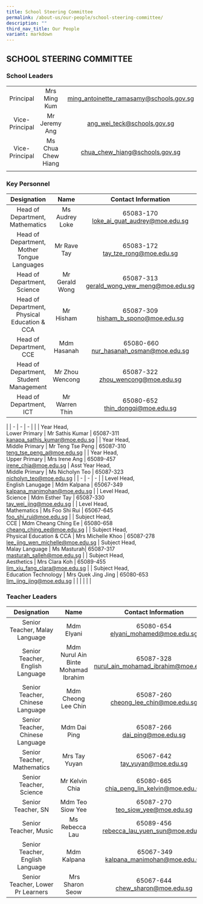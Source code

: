 ```yaml
---
title: School Steering Committee
permalink: /about-us/our-people/school-steering-committee/
description: ""
third_nav_title: Our People
variant: markdown
---
```

## SCHOOL STEERING COMMITTEE

### School Leaders

|  |  |  |
|:---:|:---:|:---:|
| Principal | Mrs Ming Kum |[ming_antoinette_ramasamy@schools.gov.sg](mailto:ming_antoinette_ramasamy@schools.gov.sg) |
| Vice-Principal | Mr Jeremy Ang |[ang_wei_teck@schools.gov.sg](mailto:ang_wei_teck@schools.gov.sg) |
| Vice-Principal | Ms Chua Chew Hiang |[chua_chew_hiang@schools.gov.sg](mailto:chua_chew_hiang@schools.gov.sg) |
| | | |

### Key Personnel

| Designation | Name | Contact Information |
|:---:|:---:|:---:|
| Head of Department,<br>Mathematics | Ms Audrey Loke | 65083-170<br>[loke_ai_guat_audrey@moe.edu.sg](mailto:loke_ai_guat_audrey@moe.edu.sg) |
| Head of Department,<br>Mother Tongue Languages | Mr Rave Tay | 65083-172<br>[tay_tze_rong@moe.edu.sg](mailto:tay_tze_rong@moe.edu.sg) |
| Head of Department,<br>Science | Mr Gerald Wong | 65087-313<br>[gerald_wong_yew_meng@moe.edu.sg](mailto:gerald_wong_yew_meng@moe.edu.sg) |
| Head of Department,<br>Physical Education &amp; CCA | Mr Hisham | 65087-309<br>[hisham_b_spono@moe.edu.sg](mailto:hisham_b_spono@moe.edu.sg) |
|  Head of Department, <br>CCE |  Mdm Hasanah |  &nbsp;65080-660<br>[nur_hasanah_osman@moe.edu.sg](mailto:nur_hasanah_osman@moe.edu.sg) |
|  Head of Department, <br>Student Management |  Mr Zhou Wencong |  65087-322<br>[zhou_wencong@moe.edu.sg](mailto:zhou_wencong@moe.edu.sg) |
Head of Department, <br>ICT |  Mr Warren Thin |  65080-652<br>[thin_dongqi@moe.edu.sg](mailto:thin_dongqi@moe.edu.sg) |
|
| - | - | - |
| 
| Year Head,<br>Lower Primary | Mr Sathis Kumar | 65087-311<br>[kanapa_sathis_kumar@moe.edu.sg](mailto:kanapa_sathis_kumar@moe.edu.sg) |
| Year Head,<br>Middle Primary | Mr Teng Tse Peng | 65087-310<br>[teng_tse_peng_a@moe.edu.sg](mailto:teng_tse_peng_a@moe.edu.sg) |
| Year Head,<br>Upper Primary | Mrs Irene Ang |  65089-457<br>[irene_chia@moe.edu.sg](mailto:irene_chia@moe.edu.sg) |
Asst Year Head,<br>Middle Primary | Ms Nicholyn Teo |  65087-323<br>[nicholyn_teo@moe.edu.sg](mailto:nicholyn_teo@moe.edu.sg) |
| - | - | - |
|  Level Head,<br>English Lanugage |  Mdm Kalpana |  65067-349<br>[kalpana_manimohan@moe.edu.sg](mailto:kalpana_manimohan@moe.edu.sg) |
| Level Head,<br>Science | Mdm Esther Tay | 65087-330<br>[tay_wei_jing@moe.edu.sg](mailto:foo_shi_rui@moe.edu.sg) |
| Level Head,<br>Mathematics | Ms Foo Shi Rui | 65067-645<br>[foo_shi_rui@moe.edu.sg](mailto:foo_shi_rui@moe.edu.sg) |
|  Subject Head,<br>CCE |  Mdm Cheang Ching Ee |  65080-658<br>[cheang_ching_ee@moe.edu.sg](mailto:cheang_ching_ee@moe.edu.sg) |
|  Subject Head,<br>Physical Education &amp; CCA |  Mrs Michelle Khoo |  65087-278<br>lee_jing_wen_michelle@moe.edu.sg
|  Subject Head,<br>Malay Language |  Ms Masturah|  65087-317<br>[masturah_salleh@moe.edu.sg](mailto:masturah_salleh@moe.edu.sg) |
|  Subject Head,<br>Aesthetics | Mrs Clara Koh | 65089-455<br>[lim_xiu_fang_clara@moe.edu.sg](mailto:lim_xiu_fang_clara@moe.edu.sg) |
|  Subject Head,<br>Education Technology | Mrs Quek Jing Jing |  65080-653<br>[lim_jing_jing@moe.edu.sg](mailto:lim_jing_jing@moe.edu.sg) |
| | | | |

### Teacher Leaders

| Designation | Name | Contact Information |
|:---:|:---:|:---:|
| Senior Teacher, Malay Language | Mdm Elyani | 65080-654 <br>[elyani_mohamed@moe.edu.sg](mailto:elyani_mohamed@moe.edu.sg) |
| Senior Teacher, English Language  | Mdm Nurul Ain Binte Mohamad Ibrahim |  65087-328<br>[nurul_ain_mohamad_ibrahim@moe.edu.sg](mailto:nurul_ain_mohamad_ibrahim@moe.edu.sg) |
| Senior Teacher, Chinese Language | Mdm Cheong Lee Chin | 65087-260<br>[cheong_lee_chin@moe.edu.sg](mailto:cheong_lee_chin@moe.edu.sg) |
| Senior Teacher, Chinese Language | Mdm Dai Ping | 65087-266<br>[dai_ping@moe.edu.sg](mailto:dai_ping@moe.edu.sg) |
|  Senior Teacher, Mathematics | Mrs Tay Yuyan  |  65067-642<br>[tay_yuyan@moe.edu.sg](mailto:tay_yuyan@moe.edu.sg) |
|  Senior Teacher, Science |  Mr Kelvin Chia | 65080-665 <br>[chia_peng_lin_kelvin@moe.edu.sg](mailto:chia_peng_lin_kelvin@moe.edu.sg) |
| Senior Teacher, SN | Mdm Teo Siow Yee | 65087-270<br>[teo_siow_yee@moe.edu.sg](mailto:teo_siow_yee@moe.edu.sg) |
| Senior Teacher, Music | Ms Rebecca Lau | 65089-456<br>[rebecca_lau_yuen_sun@moe.edu.sg](mailto:rebecca_lau_yuen_sun@moe.edu.sg) |
| Senior Teacher, English Language | Mdm Kalpana | &nbsp;65067-349<br>[kalpana_manimohan@moe.edu.sg](mailto:kalpana_manimohan@moe.edu.sg) |
| Senior Teacher,&nbsp;Lower Pr Learners |&nbsp;Mrs Sharon Seow | 65067-644<br>[chew_sharon@moe.edu.sg](mailto:chew_sharon@moe.edu.sg) |